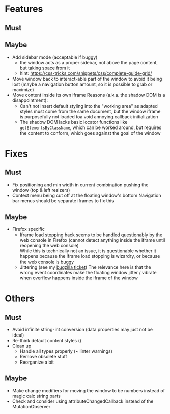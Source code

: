 # Features

## Must

## Maybe

- Add sidebar mode (acceptable if buggy)
  - the window acts as a proper sidebar, not above the page content, but taking space from it
  - hint: https://css-tricks.com/snippets/css/complete-guide-grid/
- Move window back to interact-able part of the window to avoid it being lost (maybe a navigation button amount, so it is possible to grab or maximize)
- Move content inside its own iframe
  Reasons (a.k.a. the shadow DOM is a disappointment):
  - Can't not insert default styling into the "working area" as adapted styles must come from the same document,
    but the window iframe is purposefully not loaded toa void annoying callback initialization
  - The shadow DOM lacks basic locator functions like `getElementsByClassName`, which can be worked around, but requires the content to conform,
    which goes against the goal of the window

# Fixes

## Must

- Fix positioning and min width in current combination pushing the window (top & left resizers)
- Context menu being cut off at the floating window's bottom
  Navigation bar menus should be separate iframes to fix this

## Maybe

- Firefox specific
  - Iframe load stopping hack seems to be handled questionably by the web console in Firefox (cannot detect anything inside the iframe until reopening the web console)  \
    While this is technically not an issue, it is questionable whether it happens because the iframe load stopping is wizardry, or because the web console is buggy
  - Jittering (see my [bugzilla ticket](https://bugzilla.mozilla.org/show_bug.cgi?id=1914785))
    The relevance here is that the wrong event coordinates make the floating window jitter / vibrate when overflow happens inside the iframe of the window

# Others

## Must
	
- Avoid infinite string-int conversion (data properties may just not be ideal)
- Re-think default content styles ()
- Clean up
  - Handle all types properly (~ linter warnings)
  - Remove obsolete stuff
  - Reorganize a bit

## Maybe

- Make change modifiers for moving the window to be numbers instead of magic calc string parts
- Check and consider using attributeChangedCallback instead of the MutationObserver
